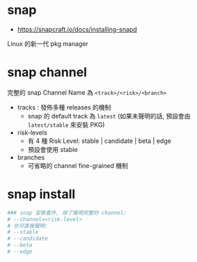 # snap

- https://snapcraft.io/docs/installing-snapd

Linux 的新一代 pkg manager


# snap channel

完整的 snap Channel Name 為 `<track>/<risk>/<branch>`

- tracks      : 發佈多種 releases 的機制
    - snap 的 default track 為 `latest` (如果未聲明的話, 預設會由 `latest/stable` 來安裝 PKG)
- risk-levels
    - 有 4 種 Risk Level: stable | candidate | beta | edge
    - 預設會使用 stable
- branches
    - 可省略的 channel fine-grained 機制


# snap install

```bash
### snap 安裝套件, 除了聲明完整的 channel:
# --channel=<risk-level>
# 也可直接聲明:
# --stable
# --candidate
# --beta
# --edge
```
